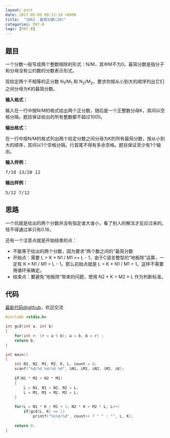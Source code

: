 ```yaml
---
layout: post
date: 2017-05-05 00:13:19 +0800
title:  "1062. 最简分数(20)"
categories: PAT-B
tags: [PAT-B]
---
```


## 题目

<div id="problemContent">
<p>一个分数一般写成两个整数相除的形式：N/M，其中M不为0。最简分数是指分子和分母没有公约数的分数表示形式。
</p>
<p>现给定两个不相等的正分数 N<sub>1</sub>/M<sub>1</sub> 和 N<sub>2</sub>/M<sub>2</sub>，要求你按从小到大的顺序列出它们之间分母为K的最简分数。
</p>
<p><b>
输入格式：
</b></p>
<p>
输入在一行中按N/M的格式给出两个正分数，随后是一个正整数分母K，其间以空格分隔。题目保证给出的所有整数都不超过1000。
</p>
<p><b>
输出格式：
</b></p>
<p>
在一行中按N/M的格式列出两个给定分数之间分母为K的所有最简分数，按从小到大的顺序，其间以1个空格分隔。行首尾不得有多余空格。题目保证至少有1个输出。
</p>
<b>输入样例：</b><pre>
7/18 13/20 12
</pre>
<b>输出样例：</b><pre>
5/12 7/12
</pre>
</div>

## 思路

一个坑就是给出的两个分数并没有指定谁大谁小，看了别人的解法才反应过来的。怪不得通过率只有0.18。

还有一个注意点就是开始结束的点：
- 不能等于给出的两个分数，因为要求“两个数之间的”最简分数
- 开始点：需要 L > K \* N1 / M1 >= L - 1，由于C语言整型的“地板除”运算，一定有 K \* N1 / M1 = L - 1，那么初始点就是 L = K \* N1 / M1 + 1。这样不需要用循环来确定。
- 结束点：要避免“地板除”带来的问题，使用 N2 \* K > M2 \* L 作为判断标准。

## 代码

[最新代码@github](https://github.com/OliverLew/PAT/blob/master/PATBasic/1062.c)，欢迎交流
```c
#include <stdio.h>

int gcd(int a, int b)
{
    for(int r; (r = a % b); a = b, b = r) ;
    return b;
}

int main()
{
    int N1, N2, M1, M2, K, L, count = 0;
    scanf("%d/%d %d/%d %d", &N1, &M1, &N2, &M2, &K);
    
    if(N1 * M2 > N2 * M1)
    {
        L = N1, N1 = N2, N2 = L;
        L = M1, M1 = M2, M2 = L;
    }
    
    for(L = N1 * K / M1 + 1; N2 * K > M2 * L; L++)  
        if(gcd(L, K) == 1)
            printf("%s%d/%d", count++ ? " " : "", L, K);
            
    return 0;
}

```